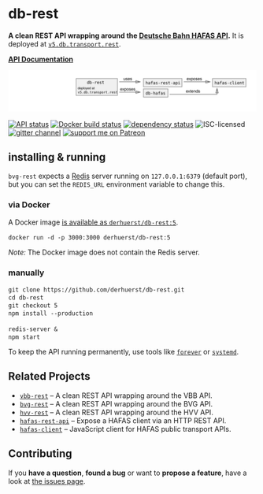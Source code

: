 # db-rest

**A clean REST API wrapping around the [Deutsche Bahn HAFAS API](https://github.com/public-transport/db-hafas#db-hafas).** It is deployed at [`v5.db.transport.rest`](https://v5.db.transport.rest/).

[**API Documentation**](docs/index.md)

![db-rest architecture diagram](architecture.svg)

[![API status](https://badgen.net/uptime-robot/status/m784879516-8a977fa91b975fc3884a9857)](https://stats.uptimerobot.com/57wNLs39M/784879516)
[![Docker build status](https://img.shields.io/docker/build/derhuerst/db-rest.svg)](https://hub.docker.com/r/derhuerst/db-rest/)
[![dependency status](https://img.shields.io/david/derhuerst/db-rest.svg)](https://david-dm.org/derhuerst/db-rest)
![ISC-licensed](https://img.shields.io/github/license/derhuerst/db-rest.svg)
[![gitter channel](https://badges.gitter.im/derhuerst/db-rest.svg)](https://gitter.im/derhuerst/db-rest)
[![support me on Patreon](https://img.shields.io/badge/support%20me-on%20patreon-fa7664.svg)](https://patreon.com/derhuerst)


## installing & running

`bvg-rest` expects a [Redis](https://redis.io/) server running on `127.0.0.1:6379` (default port), but you can set the `REDIS_URL` environment variable to change this.

### via Docker

A Docker image [is available as `derhuerst/db-rest:5`](https://hub.docker.com/r/derhuerst/db-rest:5).

```shell
docker run -d -p 3000:3000 derhuerst/db-rest:5
```

*Note:* The Docker image does not contain the Redis server.

### manually

```shell
git clone https://github.com/derhuerst/db-rest.git
cd db-rest
git checkout 5
npm install --production

redis-server &
npm start
```

To keep the API running permanently, use tools like [`forever`](https://github.com/foreverjs/forever#forever) or [`systemd`](https://wiki.debian.org/systemd).


## Related Projects

- [`vbb-rest`](https://github.com/derhuerst/vbb-rest) – A clean REST API wrapping around the VBB API.
- [`bvg-rest`](https://github.com/derhuerst/bvg-rest) – A clean REST API wrapping around the BVG API.
- [`hvv-rest`](https://github.com/derhuerst/hvv-rest) – A clean REST API wrapping around the HVV API.
- [`hafas-rest-api`](https://github.com/public-transport/hafas-rest-api) – Expose a HAFAS client via an HTTP REST API.
- [`hafas-client`](https://github.com/public-transport/hafas-client) – JavaScript client for HAFAS public transport APIs.


## Contributing

If you **have a question**, **found a bug** or want to **propose a feature**, have a look at [the issues page](https://github.com/derhuerst/db-rest/issues).
